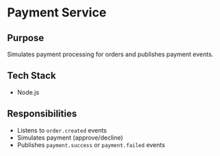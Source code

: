 # Payment Service

## Purpose
Simulates payment processing for orders and publishes payment events.

## Tech Stack
- Node.js

## Responsibilities
- Listens to `order.created` events
- Simulates payment (approve/decline)
- Publishes `payment.success` or `payment.failed` events

